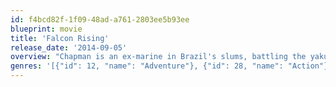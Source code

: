 ```yaml
---
id: f4bcd82f-1f09-48ad-a761-2803ee5b93ee
blueprint: movie
title: 'Falcon Rising'
release_date: '2014-09-05'
overview: "Chapman is an ex-marine in Brazil's slums, battling the yakuza outfit who attacked his sister and left her for dead."
genres: '[{"id": 12, "name": "Adventure"}, {"id": 28, "name": "Action"}]'
---
```

